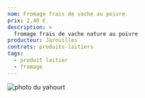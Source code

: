 ```yaml
---
nom: Fromage frais de vache au poivre
prix: 2,40 €
description: >
  fromage frais de vache nature au poivre
producteur: Jarouilles
contrats: produits-laitiers
tags: 
  - produit laitier
  - fromage
---
```


![photo du yahourt](./media/fromage-frais.jpg)